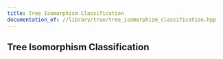 ```yaml
---
title: Tree Isomorphism Classification
documentation_of: //library/tree/tree_isomorphism_classification.hpp
---
```

## Tree Isomorphism Classification
